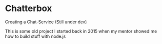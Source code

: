 # Chatterbox
Creating a Chat-Service (Still under dev)

This is some old project I started back in 2015 when my mentor showed me how to build stuff with node.js
